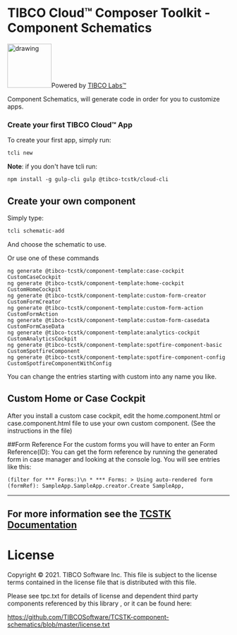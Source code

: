 # TIBCO Cloud™ Composer Toolkit - Component Schematics
<img src="https://community.tibco.com/sites/default/files/tibco_labs_final_with_tm2-01.png" alt="drawing" width="100"/>Powered by [TIBCO Labs™](https://community.tibco.com/wiki/tibco-labs)

Component Schematics, will generate code in order for you to customize apps.

### Create your first TIBCO Cloud™ App

To create your first app, simply run:

```bash
tcli new 
```
**Note**: if you don't have tcli run:
```
npm install -g gulp-cli gulp @tibco-tcstk/cloud-cli
```

## Create your own component
Simply type:
```bash
tcli schematic-add
```
And choose the schematic to use.

Or use one of these commands 
```
ng generate @tibco-tcstk/component-template:case-cockpit CustomCaseCockpit
ng generate @tibco-tcstk/component-template:home-cockpit CustomHomeCockpit
ng generate @tibco-tcstk/component-template:custom-form-creator CustomFormCreator
ng generate @tibco-tcstk/component-template:custom-form-action CustomFormAction
ng generate @tibco-tcstk/component-template:custom-form-casedata CustomFormCaseData
ng generate @tibco-tcstk/component-template:analytics-cockpit CustomAnalyticsCockpit
ng generate @tibco-tcstk/component-template:spotfire-component-basic CustomSpotfireComponent
ng generate @tibco-tcstk/component-template:spotfire-component-config CustomSpotfireComponentWithConfig

```
You can change the entries starting with custom into any name you like.

## Custom Home or Case Cockpit
After you install a custom case cockpit, edit the home.component.html or case.component.html file to use your own custom component. (See the instructions in the file)


##Form Reference
For the custom forms you will have to enter an Form Reference(ID):
You can get the form reference by running the generated form in case manager and looking at the console log.
You will see entries like this:
 ```
 (filter for *** Forms:)\n * *** Forms: > Using auto-rendered form (formRef): SampleApp.SampleApp.creator.Create SampleApp,
```
---
For more information see the [TCSTK Documentation](https://tibcosoftware.github.io/TCSToolkit/)
---

# License

Copyright © 2021. TIBCO Software Inc.
This file is subject to the license terms contained
in the license file that is distributed with this file.

Please see tpc.txt for details of license and dependent third party components referenced by this library , or it can be found here:
                                                                                                                                                                                                                                                                                      
https://github.com/TIBCOSoftware/TCSTK-component-schematics/blob/master/license.txt
